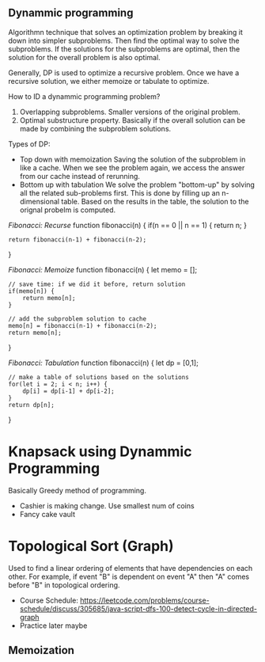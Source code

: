 


## Dynammic programming 
Algorithmn technique that solves an optimization problem by breaking it down into simpler subproblems. Then find the optimal way to solve the subproblems. If the solutions for the subproblems are optimal, then the solution for the overall problem is also optimal. 

Generally, DP is used to optimize a recursive problem. Once we have a recursive solution, we either memoize or tabulate to optimize. 

How to ID a dynammic programming problem?
1. Overlapping subproblems. Smaller versions of the original problem. 
2. Optimal substructure property. Basically if the overall solution can be made by combining the subproblem solutions. 

Types of DP:
- Top down with memoization
  Saving the solution of the subproblem in like a cache. When we see the problem again, we access the answer from our cache instead of rerunning. 
- Bottom up with tabulation 
  We solve the problem "bottom-up" by solving all the related sub-problems first. This is done by filling up an n-dimensional table. Based on the results in the table, the solution to the orignal probelm is computed. 


*Fibonacci: Recurse* 
function fibonacci(n) {
    if(n == 0 || n == 1) {
        return n;
    }

    return fibonacci(n-1) + fibonacci(n-2);
}


*Fibonacci: Memoize* 
function fibonacci(n) {
    let memo = []; 

    // save time: if we did it before, return solution 
    if(memo[n]) {
        return memo[n];
    }

    // add the subproblem solution to cache 
    memo[n] = fibonacci(n-1) + fibonacci(n-2);
    return memo[n];
} 


*Fibonacci: Tabulation* 
function fibonacci(n) {
    let dp = [0,1]; 

    // make a table of solutions based on the solutions
    for(let i = 2; i < n; i++) {
        dp[i] = dp[i-1] + dp[i-2];
    }
    return dp[n];
}



# Knapsack using Dynammic Programming 
Basically Greedy method of programming. 

- Cashier is making change. Use smallest num of coins 
- Fancy cake vault 


# Topological Sort (Graph)
Used to find a linear ordering of elements that have 
dependencies on each other. For example, if event "B" is dependent on event "A" then "A" comes before "B" in
topological ordering. 

- Course Schedule: https://leetcode.com/problems/course-schedule/discuss/305685/java-script-dfs-100-detect-cycle-in-directed-graph 
- Practice later maybe 




## Memoization

